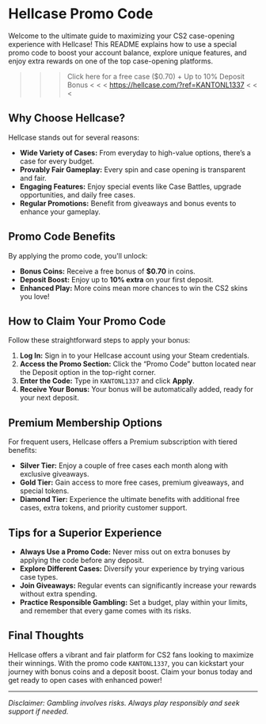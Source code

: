 # Hellcase Promo Code

Welcome to the ultimate guide to maximizing your CS2 case-opening experience with Hellcase! This README explains how to use a special promo code to boost your account balance, explore unique features, and enjoy extra rewards on one of the top case-opening platforms.

> > > Click here for a free case ($0.70) + Up to 10% Deposit Bonus < < <
> > > https://hellcase.com/?ref=KANTONL1337 < < <

## Why Choose Hellcase?

Hellcase stands out for several reasons:
- **Wide Variety of Cases:** From everyday to high-value options, there’s a case for every budget.
- **Provably Fair Gameplay:** Every spin and case opening is transparent and fair.
- **Engaging Features:** Enjoy special events like Case Battles, upgrade opportunities, and daily free cases.
- **Regular Promotions:** Benefit from giveaways and bonus events to enhance your gameplay.

## Promo Code Benefits

By applying the promo code, you'll unlock:
- **Bonus Coins:** Receive a free bonus of **$0.70** in coins.
- **Deposit Boost:** Enjoy up to **10% extra** on your first deposit.
- **Enhanced Play:** More coins mean more chances to win the CS2 skins you love!

## How to Claim Your Promo Code

Follow these straightforward steps to apply your bonus:

1. **Log In:** Sign in to your Hellcase account using your Steam credentials.
2. **Access the Promo Section:** Click the “Promo Code” button located near the Deposit option in the top-right corner.
3. **Enter the Code:** Type in `KANTONL1337` and click **Apply**.
4. **Receive Your Bonus:** Your bonus will be automatically added, ready for your next deposit.

## Premium Membership Options

For frequent users, Hellcase offers a Premium subscription with tiered benefits:

- **Silver Tier:** Enjoy a couple of free cases each month along with exclusive giveaways.
- **Gold Tier:** Gain access to more free cases, premium giveaways, and special tokens.
- **Diamond Tier:** Experience the ultimate benefits with additional free cases, extra tokens, and priority customer support.

## Tips for a Superior Experience

- **Always Use a Promo Code:** Never miss out on extra bonuses by applying the code before any deposit.
- **Explore Different Cases:** Diversify your experience by trying various case types.
- **Join Giveaways:** Regular events can significantly increase your rewards without extra spending.
- **Practice Responsible Gambling:** Set a budget, play within your limits, and remember that every game comes with its risks.

## Final Thoughts

Hellcase offers a vibrant and fair platform for CS2 fans looking to maximize their winnings. With the promo code `KANTONL1337`, you can kickstart your journey with bonus coins and a deposit boost. Claim your bonus today and get ready to open cases with enhanced power!

---

*Disclaimer: Gambling involves risks. Always play responsibly and seek support if needed.*
